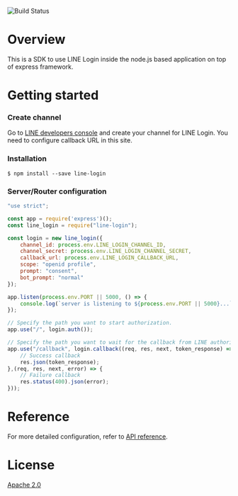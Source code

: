![Build Status](https://travis-ci.org/nkjm/line-login.svg?branch=master)

# Overview

This is a SDK to use LINE Login inside the node.js based application on top of express framework.

# Getting started

### Create channel

Go to [LINE developers console](https://developers.line.me) and create your channel for LINE Login. You need to configure callback URL in this site.

### Installation

```
$ npm install --save line-login
```

### Server/Router configuration

```javascript
"use strict";

const app = require('express')();
const line_login = require("line-login");

const login = new line_login({
    channel_id: process.env.LINE_LOGIN_CHANNEL_ID,
    channel_secret: process.env.LINE_LOGIN_CHANNEL_SECRET,
    callback_url: process.env.LINE_LOGIN_CALLBACK_URL,
    scope: "openid profile",
    prompt: "consent",
    bot_prompt: "normal"
});

app.listen(process.env.PORT || 5000, () => {
    console.log(`server is listening to ${process.env.PORT || 5000}...`);
});

// Specify the path you want to start authorization.
app.use("/", login.auth());

// Specify the path you want to wait for the callback from LINE authorization endpoint.
app.use("/callback", login.callback((req, res, next, token_response) => {
    // Success callback
    res.json(token_response);
},(req, res, next, error) => {
    // Failure callback
    res.status(400).json(error);
}));
```

# Reference

For more detailed configuration, refer to [API reference](https://nkjm.github.io/line-login/LineLogin.html).

# License

[Apache 2.0](./LICENSE)
